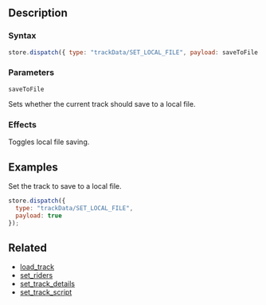 ## Description

### Syntax

```javascript
store.dispatch({ type: "trackData/SET_LOCAL_FILE", payload: saveToFile });
```

### Parameters

`saveToFile`

Sets whether the current track should save to a local file.

### Effects

Toggles local file saving.

## Examples

Set the track to save to a local file.

```javascript
store.dispatch({
  type: "trackData/SET_LOCAL_FILE",
  payload: true
});
```

## Related

- [load_track](./load_track.md)
- [set_riders](./set_riders.md)
- [set_track_details](./set_track_details.md)
- [set_track_script](./set_track_script.md)
